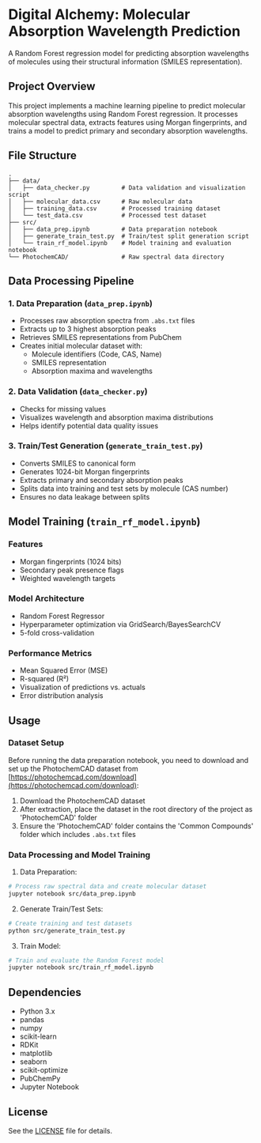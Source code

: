 # Digital Alchemy: Molecular Absorption Wavelength Prediction

A Random Forest regression model for predicting absorption wavelengths of molecules using their structural information (SMILES representation).

## Project Overview

This project implements a machine learning pipeline to predict molecular absorption wavelengths using Random Forest regression. It processes molecular spectral data, extracts features using Morgan fingerprints, and trains a model to predict primary and secondary absorption wavelengths.

## File Structure

```
.
├── data/
│   ├── data_checker.py         # Data validation and visualization script
│   ├── molecular_data.csv      # Raw molecular data
│   ├── training_data.csv       # Processed training dataset
│   └── test_data.csv           # Processed test dataset
├── src/
│   ├── data_prep.ipynb         # Data preparation notebook
│   ├── generate_train_test.py  # Train/test split generation script
│   └── train_rf_model.ipynb    # Model training and evaluation notebook
└── PhotochemCAD/               # Raw spectral data directory
```

## Data Processing Pipeline

### 1. Data Preparation (`data_prep.ipynb`)

- Processes raw absorption spectra from `.abs.txt` files
- Extracts up to 3 highest absorption peaks
- Retrieves SMILES representations from PubChem
- Creates initial molecular dataset with:
  - Molecule identifiers (Code, CAS, Name)
  - SMILES representation
  - Absorption maxima and wavelengths

### 2. Data Validation (`data_checker.py`)

- Checks for missing values
- Visualizes wavelength and absorption maxima distributions
- Helps identify potential data quality issues

### 3. Train/Test Generation (`generate_train_test.py`)

- Converts SMILES to canonical form
- Generates 1024-bit Morgan fingerprints
- Extracts primary and secondary absorption peaks
- Splits data into training and test sets by molecule (CAS number)
- Ensures no data leakage between splits

## Model Training (`train_rf_model.ipynb`)

### Features

- Morgan fingerprints (1024 bits)
- Secondary peak presence flags
- Weighted wavelength targets

### Model Architecture

- Random Forest Regressor
- Hyperparameter optimization via GridSearch/BayesSearchCV
- 5-fold cross-validation

### Performance Metrics

- Mean Squared Error (MSE)
- R-squared (R²)
- Visualization of predictions vs. actuals
- Error distribution analysis

## Usage

### Dataset Setup

Before running the data preparation notebook, you need to download and set up the PhotochemCAD dataset from [https://photochemcad.com/download](https://photochemcad.com/download):

1. Download the PhotochemCAD dataset
2. After extraction, place the dataset in the root directory of the project as 'PhotochemCAD' folder
3. Ensure the 'PhotochemCAD' folder contains the 'Common Compounds' folder which includes `.abs.txt` files

### Data Processing and Model Training

1. Data Preparation:

```bash
# Process raw spectral data and create molecular dataset
jupyter notebook src/data_prep.ipynb
```

2. Generate Train/Test Sets:

```bash
# Create training and test datasets
python src/generate_train_test.py
```

3. Train Model:

```bash
# Train and evaluate the Random Forest model
jupyter notebook src/train_rf_model.ipynb
```

## Dependencies

- Python 3.x
- pandas
- numpy
- scikit-learn
- RDKit
- matplotlib
- seaborn
- scikit-optimize
- PubChemPy
- Jupyter Notebook

## License

See the [LICENSE](LICENSE) file for details.
